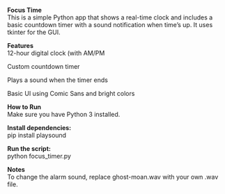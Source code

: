 **Focus Time**<br />
This is a simple Python app that shows a real-time clock and includes a basic countdown timer with a sound notification when time’s up. It uses tkinter for the GUI.<br />

**Features**<br />
12-hour digital clock (with AM/PM<br />

Custom countdown timer<br />

Plays a sound when the timer ends<br />

Basic UI using Comic Sans and bright colors<br />

**How to Run**<br />
Make sure you have Python 3 installed.<br />

**Install dependencies:**<br />
pip install playsound<br />

**Run the script:**<br />
python focus_timer.py<br />

**Notes**<br />
To change the alarm sound, replace ghost-moan.wav with your own .wav file.<br />

